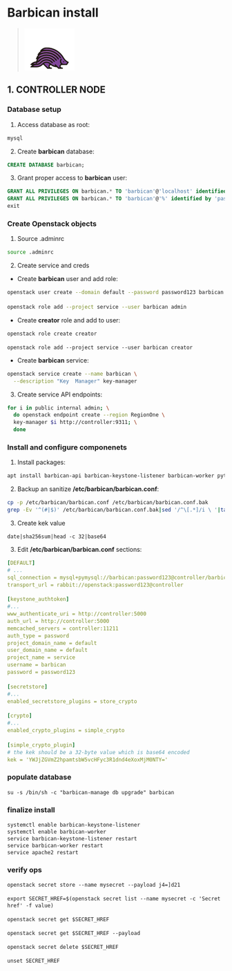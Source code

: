 # Barbican install

> ![Barbican logo](/images/barbican.png)

## 1. CONTROLLER NODE

### Database setup

1. Access database as root:

```bash
mysql
```

2. Create **barbican** database:

```sql
CREATE DATABASE barbican;
```

3. Grant proper access to **barbican** user:

```sql
GRANT ALL PRIVILEGES ON barbican.* TO 'barbican'@'localhost' identified by 'password123';
GRANT ALL PRIVILEGES ON barbican.* TO 'barbican'@'%' identified by 'password123';
exit
```

### Create Openstack objects

1. Source .adminrc

```bash
source .adminrc
```

2. Create service and creds

* Create **barbican** user and add role:

```bash
openstack user create --domain default --password password123 barbican

openstack role add --project service --user barbican admin
```

* Create **creator** role and add to user:

```
openstack role create creator

openstack role add --project service --user barbican creator
```

* Create **barbican** service:

```bash
openstack service create --name barbican \
  --description "Key  Manager" key-manager
```

3. Create service API endpoints:

```bash
for i in public internal admin; \
  do openstack endpoint create --region RegionOne \
  key-manager $i http://controller:9311; \
  done
```

### Install and configure componenets

1. Install packages:

```bash
apt install barbican-api barbican-keystone-listener barbican-worker python3-barbicanclient -y
```

2. Backup an sanitize **/etc/barbican/barbican.conf**:

```bash
cp -p /etc/barbican/barbican.conf /etc/barbican/barbican.conf.bak
grep -Ev '^(#|$)' /etc/barbican/barbican.conf.bak|sed '/^\[.*]/i \ '|tail -n +2 > /etc/barbican/barbican.conf
```

3. Create kek value

```
date|sha256sum|head -c 32|base64
```

3. Edit **/etc/barbican/barbican.conf** sections:

```yaml
[DEFAULT]
# ...
sql_connection = mysql+pymysql://barbican:password123@controller/barbican
transport_url = rabbit://openstack:password123@controller

[keystone_authtoken]
#...
www_authenticate_uri = http://controller:5000
auth_url = http://controller:5000
memcached_servers = controller:11211
auth_type = password
project_domain_name = default
user_domain_name = default
project_name = service
username = barbican
password = password123

[secretstore]
#...
enabled_secretstore_plugins = store_crypto

[crypto]
#...
enabled_crypto_plugins = simple_crypto

[simple_crypto_plugin]
# the kek should be a 32-byte value which is base64 encoded
kek = 'YWJjZGVmZ2hpamtsbW5vcHFyc3R1dnd4eXoxMjM0NTY='
```

### populate database

```
su -s /bin/sh -c "barbican-manage db upgrade" barbican
```

### finalize install

```
systemctl enable barbican-keystone-listener
systemctl enable barbican-worker
service barbican-keystone-listener restart
service barbican-worker restart
service apache2 restart
```

### verify ops

```
openstack secret store --name mysecret --payload j4=]d21

export SECRET_HREF=$(openstack secret list --name mysecret -c 'Secret href' -f value)

openstack secret get $SECRET_HREF

openstack secret get $SECRET_HREF --payload

openstack secret delete $SECRET_HREF

unset SECRET_HREF
```







